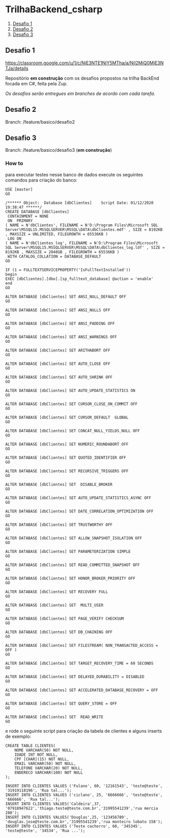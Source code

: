 # TrilhaBackend_csharp
1. [Desafio 1](https://github.com/douglasjtds/TrilhaBackend_csharp/tree/feature/basico/desafio3#desafio-1)
2. [Desafio 2](https://github.com/douglasjtds/TrilhaBackend_csharp/tree/feature/basico/desafio3#desafio-2)
2. [Desafio 3](https://github.com/douglasjtds/TrilhaBackend_csharp/tree/feature/basico/desafio3#desafio-3)

## Desafio 1
https://classroom.google.com/u/1/c/NjE3NTE1NjY5MTha/a/NjI2MjQ0MjE3NTJa/details

Repositório __em construção__ com os desafios propostos na trilha BackEnd focada em C#, feita pela Zup.

<em>Os desafios serão entregues em branches de acordo com cada tarefa.</em>

## Desafio 2

Branch: /feature/basico/desafio2 

## Desafio 3

Branch: /feature/basico/desafio3 (__em construção__)

### How to
para executar testes nesse banco de dados execute os seguintes comandos para criação do banco:

~~~
USE [master]
GO

/****** Object:  Database [dbClientes]    Script Date: 01/12/2020 19:38:47 ******/
CREATE DATABASE [dbClientes]
 CONTAINMENT = NONE
 ON  PRIMARY 
( NAME = N'dbClientes', FILENAME = N'D:\Program Files\Microsoft SQL Server\MSSQL15.MSSQLSERVER\MSSQL\DATA\dbClientes.mdf' , SIZE = 8192KB , MAXSIZE = UNLIMITED, FILEGROWTH = 65536KB )
 LOG ON 
( NAME = N'dbClientes_log', FILENAME = N'D:\Program Files\Microsoft SQL Server\MSSQL15.MSSQLSERVER\MSSQL\DATA\dbClientes_log.ldf' , SIZE = 8192KB , MAXSIZE = 2048GB , FILEGROWTH = 65536KB )
 WITH CATALOG_COLLATION = DATABASE_DEFAULT
GO

IF (1 = FULLTEXTSERVICEPROPERTY('IsFullTextInstalled'))
begin
EXEC [dbClientes].[dbo].[sp_fulltext_database] @action = 'enable'
end
GO

ALTER DATABASE [dbClientes] SET ANSI_NULL_DEFAULT OFF 
GO

ALTER DATABASE [dbClientes] SET ANSI_NULLS OFF 
GO

ALTER DATABASE [dbClientes] SET ANSI_PADDING OFF 
GO

ALTER DATABASE [dbClientes] SET ANSI_WARNINGS OFF 
GO

ALTER DATABASE [dbClientes] SET ARITHABORT OFF 
GO

ALTER DATABASE [dbClientes] SET AUTO_CLOSE OFF 
GO

ALTER DATABASE [dbClientes] SET AUTO_SHRINK OFF 
GO

ALTER DATABASE [dbClientes] SET AUTO_UPDATE_STATISTICS ON 
GO

ALTER DATABASE [dbClientes] SET CURSOR_CLOSE_ON_COMMIT OFF 
GO

ALTER DATABASE [dbClientes] SET CURSOR_DEFAULT  GLOBAL 
GO

ALTER DATABASE [dbClientes] SET CONCAT_NULL_YIELDS_NULL OFF 
GO

ALTER DATABASE [dbClientes] SET NUMERIC_ROUNDABORT OFF 
GO

ALTER DATABASE [dbClientes] SET QUOTED_IDENTIFIER OFF 
GO

ALTER DATABASE [dbClientes] SET RECURSIVE_TRIGGERS OFF 
GO

ALTER DATABASE [dbClientes] SET  DISABLE_BROKER 
GO

ALTER DATABASE [dbClientes] SET AUTO_UPDATE_STATISTICS_ASYNC OFF 
GO

ALTER DATABASE [dbClientes] SET DATE_CORRELATION_OPTIMIZATION OFF 
GO

ALTER DATABASE [dbClientes] SET TRUSTWORTHY OFF 
GO

ALTER DATABASE [dbClientes] SET ALLOW_SNAPSHOT_ISOLATION OFF 
GO

ALTER DATABASE [dbClientes] SET PARAMETERIZATION SIMPLE 
GO

ALTER DATABASE [dbClientes] SET READ_COMMITTED_SNAPSHOT OFF 
GO

ALTER DATABASE [dbClientes] SET HONOR_BROKER_PRIORITY OFF 
GO

ALTER DATABASE [dbClientes] SET RECOVERY FULL 
GO

ALTER DATABASE [dbClientes] SET  MULTI_USER 
GO

ALTER DATABASE [dbClientes] SET PAGE_VERIFY CHECKSUM  
GO

ALTER DATABASE [dbClientes] SET DB_CHAINING OFF 
GO

ALTER DATABASE [dbClientes] SET FILESTREAM( NON_TRANSACTED_ACCESS = OFF ) 
GO

ALTER DATABASE [dbClientes] SET TARGET_RECOVERY_TIME = 60 SECONDS 
GO

ALTER DATABASE [dbClientes] SET DELAYED_DURABILITY = DISABLED 
GO

ALTER DATABASE [dbClientes] SET ACCELERATED_DATABASE_RECOVERY = OFF  
GO

ALTER DATABASE [dbClientes] SET QUERY_STORE = OFF
GO

ALTER DATABASE [dbClientes] SET  READ_WRITE 
GO

~~~


e rode o seguinte script para criação da tabela de clientes e alguns inserts de exemplo:

~~~
CREATE TABLE CLIENTES(
	NOME VARCHAR(50) NOT NULL,
	IDADE INT NOT NULL,
	CPF [CHAR](15) NOT NULL,
	EMAIL VARCHAR(50) NOT NULL,
	TELEFONE VARCHAR(20) NOT NULL,
	ENDERECO VARCHAR(100) NOT NULL
);

INSERT INTO CLIENTES VALUES ('Fulano', 60, '12161543', 'teste@teste', '31919118196', 'Rua tal...');
INSERT INTO CLIENTES VALUES ('ciclano', 25, '6666666', 'teste@teste', '666666', 'Rua tal...');
INSERT INTO CLIENTES VALUES('Caldeira',37, '07918947622','thiago.teste@teste.com.br','31995541239','rua mercia 280');
INSERT INTO CLIENTES VALUES('Douglas',25, '123456789',   'douglas.jose@teste.com.br','31995541239','rua monteiro lobato 158');
INSERT INTO CLIENTES VALUES ('Teste cachorro', 60, '345345', 'teste@teste', '34534', 'Rua ...');
~~~